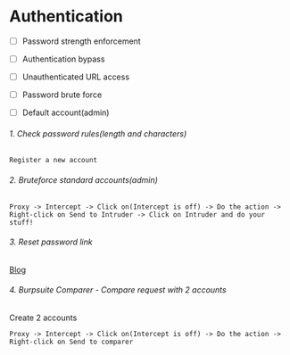 # Authentication


- [ ] Password strength enforcement
- [ ] Authentication bypass
- [ ] Unauthenticated URL access
- [ ] Password brute force
- [ ] Default account(admin)



###### 1\. Check password rules(length and characters)
```
Register a new account
```


###### 2\. Bruteforce standard accounts(admin)
```
Proxy -> Intercept -> Click on(Intercept is off) -> Do the action -> Right-click on Send to Intruder -> Click on Intruder and do your stuff!
```


###### 3\. Reset password link
[Blog](https://medium.com/@logicbomb_1/bugbounty-how-i-was-able-to-compromise-any-user-account-via-reset-password-functionality-a11bb5f863b3)


###### 4\. Burpsuite Comparer - Compare request with 2 accounts
Create 2 accounts
```
Proxy -> Intercept -> Click on(Intercept is off) -> Do the action -> Right-click on Send to comparer
```
